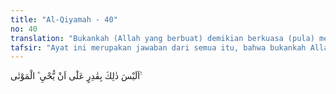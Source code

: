 ```yaml
---
title: "Al-Qiyamah - 40"
no: 40
translation: "Bukankah (Allah yang berbuat) demikian berkuasa (pula) menghidupkan orang mati?"
tafsir: "Ayat ini merupakan jawaban dari semua itu, bahwa bukankah Allah yang berbuat demikian, berkuasa pula menghidupkan orang yang telah mati? Maksud pernyataan ini adalah apakah Zat yang menciptakan makhluk yang sempurna dari setetes air mani itu tidak sanggup mengembalikan orang yang sudah meninggal? Justru yang demikian itu lebih mudah bagi-Nya. Begitulah Allah menegaskan dalam firman-Nya:\n\nDan Dialah yang memulai penciptaan, kemudian mengulanginya kembali, dan itu lebih mudah bagi-Nya. Dia memiliki sifat yang Mahatinggi di langit dan di bumi. Dan Dialah Yang Mahaperkasa, Mahabijaksana. (ar-Rum/30: 27)\n\nDalam beberapa hadis disebutkan bahwa bila selesai membaca surah ini, Rasulullah saw berdoa:\n\nSelepas membaca Surah al-Qiyamah, Rasulullah memanjatkan doa, \"Subhanaka Allahumma wa bala (Maha Suci Engkau ya Allah dan Engkaulah yang Mahakuasa). (Riwayat Ibnu Mardawaih dari Abu Hurairah) \n\nDemikian pula bila selesai membaca Surah at-Tin, beliau berdoa:\n\nRasulullah bersabda: Siapa saja yang membaca Surah at-Tin sampai selesai, hendaklah ia berdoa, \"Bala wa'ana dhalikum minasy-syahidin (Ya , saya bersaksi atas hal tersebut). Dan siapa yang membaca Surah al-Qiyamah sampai akhir, hendaklah ia berdoa, \"Bala\" (ya, Engkaulah yang Mahakuasa). Dan siapa yang membaca Surah al-Mursalat hingga akhir, hendaklah ia berdoa, \"Amanna billahi (kami beriman kepada Allah). (Riwayat Ahmad, Abu Dawud, at-Tirmidhi, ibnu al-Mindhir, Ibnu Mardawaih, al-Baihaqi, dan disahihkan oleh al-hakim dari Abu Hurairah)\n\nDoa-doa di atas dibaca Rasulullah setelah membaca ayat-ayat seperti ini ketika di luar salat. Sedangkan ketika dalam salat, beliau tidak melakukannya dan tidak terdapat keterangan atau dalil tentang hal itu."
---
```


اَلَيْسَ ذٰلِكَ بِقٰدِرٍ عَلٰٓى اَنْ يُّحْيِ َۧ الْمَوْتٰى ࣖ
